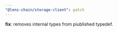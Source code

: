 ```yaml
---
"@lens-chain/storage-client": patch
---
```


**fix**: removes internal types from piublished typedef.
